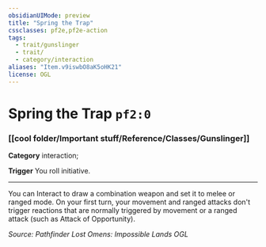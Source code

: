 ```yaml
---
obsidianUIMode: preview
title: "Spring the Trap"
cssclasses: pf2e,pf2e-action
tags:
  - trait/gunslinger
  - trait/
  - category/interaction
aliases: "Item.v9iswbO8aK5oHK21"
license: OGL
---
```

# Spring the Trap `pf2:0`

### [[cool folder/Important stuff/Reference/Classes/Gunslinger]]

**Category** interaction; 




**Trigger** You roll initiative.

* * *

You can Interact to draw a combination weapon and set it to melee or ranged mode. On your first turn, your movement and ranged attacks don't trigger reactions that are normally triggered by movement or a ranged attack (such as Attack of Opportunity).

*Source: Pathfinder Lost Omens: Impossible Lands*
*OGL*